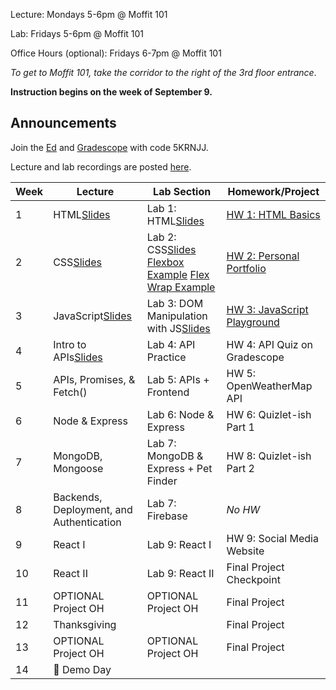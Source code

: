 Lecture: Mondays 5-6pm @ Moffit 101

Lab: Fridays 5-6pm @ Moffit 101

Office Hours (optional): Fridays 6-7pm @ Moffit 101

*To get to Moffit 101, take the corridor to the right of the 3rd floor entrance*.

**Instruction begins on the week of September 9.**

## Announcements
Join the [Ed](https://edstem.org/us/join/tyHBru) and [Gradescope](https://www.gradescope.com) with code 5KRNJJ.

Lecture and lab recordings are posted [here](https://drive.google.com/drive/folders/18AAj_mcM7uHmq2KWuVdHVI4kSRmp_WOj?usp=sharing).

| Week | Lecture                                                                                                                               | Lab Section | Homework/Project |
|------|-----|-------|-------------|
| 1    | HTML[Slides](https://docs.google.com/presentation/d/1yn-vazOitq1sv8bdhDhS2NwQwJYMVNlrwgFbEfr30VM/edit?usp=sharing)     | Lab 1: HTML[Slides](https://docs.google.com/presentation/d/1__qgbZ8quPBOTlsgcXcf5AIWfBRUs-UrVX3Pc1m69HI/edit?usp=sharing)   | [HW 1: HTML Basics](#/hw/web/hw1)    |
| 2    | CSS[Slides](https://docs.google.com/presentation/d/1jca2ANy5hidaWA8h_0QcvY_biS4LpiAavqL01NDH9Mk/edit?usp=sharing)                              | Lab 2: CSS[Slides](https://docs.google.com/presentation/d/1ui-5rWP7jHs7qAFQeCzZFzpxk-JICk3fR3da8lSZZMA/edit?usp=sharing) [Flexbox Example](https://github.com/cubstart/flexbox-example-web-fa24?tab=readme-ov-file) [Flex Wrap Example](https://github.com/cubstart/media-query-example-web-fa24) | [HW 2: Personal Portfolio](#/hw/web/hw2) | | 3    | JavaScrip[Slides](https://docs.google.com/presentation/d/1sJccnIQNGRovMVt_jmMAsgpSYTNAzw8X3e-uQCR8R74/edit?usp=sharing) | Lab 3: DOM Manipulation with JS  | [HW 3: JavaScript Playground](#/hw/web/hw3)  |
| 3    | JavaScript[Slides](https://docs.google.com/presentation/d/1sJccnIQNGRovMVt_jmMAsgpSYTNAzw8X3e-uQCR8R74/edit?usp=sharing)     | Lab 3: DOM Manipulation with JS[Slides](https://docs.google.com/presentation/d/1re1sNZIo3o4n5_0wZaYPQzwSb6fpfZV9m6gt7XKctIc/edit?usp=sharing) | [HW 3: JavaScript Playground](#/hw/web/hw3) |
| 4    | Intro to APIs[Slides](https://docs.google.com/presentation/d/1QyL4odpId0gzcFZ083tsXG-40SpmlIRPmPzA1JWBeAI/edit?usp=sharing)     | Lab 4: API Practice | HW 4: API Quiz on Gradescope |
| 5    | APIs, Promises, & Fetch() | Lab 5: APIs + Frontend  | HW 5: OpenWeatherMap API  |
| 6    | Node & Express    | Lab 6: Node & Express  | HW 6: Quizlet-ish Part 1 |
| 7    | MongoDB, Mongoose   | Lab 7: MongoDB & Express + Pet Finder   | HW 8: Quizlet-ish Part 2 |
| 8    | Backends, Deployment, and Authentication  | Lab 7: Firebase  | *No HW* 
| 9    | React I  | Lab 9: React I  |  HW 9: Social Media Website
| 10   | React II | Lab 9: React II | Final Project Checkpoint |
| 11   | OPTIONAL Project OH  | OPTIONAL Project OH| Final Project |
| 12   | Thanksgiving      | | Final Project
| 13   | OPTIONAL Project OH        |  OPTIONAL Project OH              | Final Project  |
| 14   | 🎉 Demo Day  |